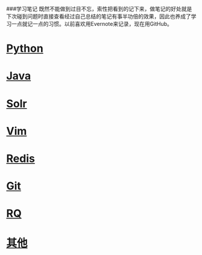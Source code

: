 ﻿###学习笔记
既然不能做到过目不忘，索性把看到的记下来，做笔记的好处就是下次碰到问题时直接查看经过自己总结的笔记有事半功倍的效果，因此也养成了学习一点就记一点的习惯。以前喜欢用Evernote来记录，现在用GitHub。  

[Python](./note/python/README.md)
====================
[Java](./note/java/README.md)
====================
[Solr](./note/java/solr/readme.md)
=========
[Vim](./note/vim/readme.md)
======
[Redis](./note/redis)
========
[Git](./note/git)
======
[RQ](./note/rq)
===========
[其他](./note)
===========


